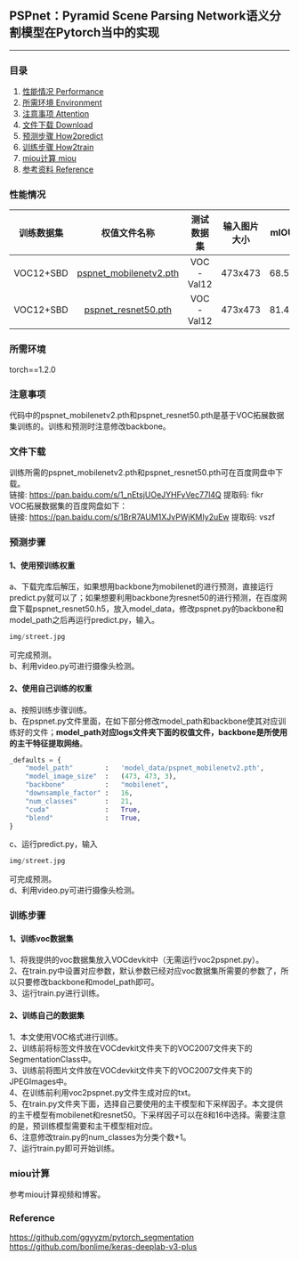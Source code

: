 ## PSPnet：Pyramid Scene Parsing Network语义分割模型在Pytorch当中的实现
---

### 目录
1. [性能情况 Performance](#性能情况)
2. [所需环境 Environment](#所需环境)
3. [注意事项 Attention](#注意事项)
4. [文件下载 Download](#文件下载)
5. [预测步骤 How2predict](#预测步骤)
6. [训练步骤 How2train](#训练步骤)
7. [miou计算 miou](#miou计算)
8. [参考资料 Reference](#Reference)

### 性能情况
| 训练数据集 | 权值文件名称 | 测试数据集 | 输入图片大小 | mIOU | 
| :-----: | :-----: | :------: | :------: | :------: | 
| VOC12+SBD | [pspnet_mobilenetv2.pth](https://github.com/bubbliiiing/pspnet-pytorch/releases/download/v1.0/pspnet_mobilenetv2.pth) | VOC-Val12 | 473x473| 68.59 | 
| VOC12+SBD | [pspnet_resnet50.pth](https://github.com/bubbliiiing/pspnet-pytorch/releases/download/v1.0/pspnet_resnet50.pth) | VOC-Val12 | 473x473| 81.44 | 

### 所需环境
torch==1.2.0

### 注意事项
代码中的pspnet_mobilenetv2.pth和pspnet_resnet50.pth是基于VOC拓展数据集训练的。训练和预测时注意修改backbone。    

### 文件下载
训练所需的pspnet_mobilenetv2.pth和pspnet_resnet50.pth可在百度网盘中下载。    
链接: https://pan.baidu.com/s/1_nEtsjUOeJYHFyVec77l4Q 提取码: fikr     
VOC拓展数据集的百度网盘如下：  
链接: https://pan.baidu.com/s/1BrR7AUM1XJvPWjKMIy2uEw 提取码: vszf    
### 预测步骤
#### 1、使用预训练权重
a、下载完库后解压，如果想用backbone为mobilenet的进行预测，直接运行predict.py就可以了；如果想要利用backbone为resnet50的进行预测，在百度网盘下载pspnet_resnet50.h5，放入model_data，修改pspnet.py的backbone和model_path之后再运行predict.py，输入。  
```python
img/street.jpg
```
可完成预测。    
b、利用video.py可进行摄像头检测。    
#### 2、使用自己训练的权重
a、按照训练步骤训练。    
b、在pspnet.py文件里面，在如下部分修改model_path和backbone使其对应训练好的文件；**model_path对应logs文件夹下面的权值文件，backbone是所使用的主干特征提取网络**。    
```python
_defaults = {
    "model_path"        :   'model_data/pspnet_mobilenetv2.pth',
    "model_image_size"  :   (473, 473, 3),
    "backbone"          :   "mobilenet",
    "downsample_factor" :   16,
    "num_classes"       :   21,
    "cuda"              :   True,
    "blend"             :   True,
}
```
c、运行predict.py，输入    
```python
img/street.jpg
```
可完成预测。    
d、利用video.py可进行摄像头检测。    

### 训练步骤
#### 1、训练voc数据集
1、将我提供的voc数据集放入VOCdevkit中（无需运行voc2pspnet.py）。  
2、在train.py中设置对应参数，默认参数已经对应voc数据集所需要的参数了，所以只要修改backbone和model_path即可。  
3、运行train.py进行训练。  

#### 2、训练自己的数据集
1、本文使用VOC格式进行训练。  
2、训练前将标签文件放在VOCdevkit文件夹下的VOC2007文件夹下的SegmentationClass中。    
3、训练前将图片文件放在VOCdevkit文件夹下的VOC2007文件夹下的JPEGImages中。    
4、在训练前利用voc2pspnet.py文件生成对应的txt。    
5、在train.py文件夹下面，选择自己要使用的主干模型和下采样因子。本文提供的主干模型有mobilenet和resnet50。下采样因子可以在8和16中选择。需要注意的是，预训练模型需要和主干模型相对应。  
6、注意修改train.py的num_classes为分类个数+1。  
7、运行train.py即可开始训练。  

### miou计算
参考miou计算视频和博客。  

### Reference
https://github.com/ggyyzm/pytorch_segmentation  
https://github.com/bonlime/keras-deeplab-v3-plus
